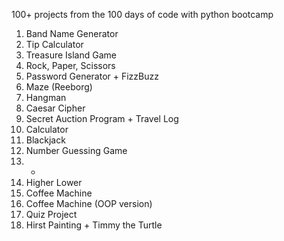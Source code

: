 100+ projects from the 100 days of code with python bootcamp

1. Band Name Generator
2. Tip Calculator
3. Treasure Island Game
4. Rock, Paper, Scissors
5. Password Generator + FizzBuzz
6. Maze (Reeborg)
7. Hangman
8. Caesar Cipher
9. Secret Auction Program + Travel Log
10. Calculator
11. Blackjack
12. Number Guessing Game
13. -
14. Higher Lower
15. Coffee Machine
16. Coffee Machine (OOP version)
17. Quiz Project
18. Hirst Painting + Timmy the Turtle
